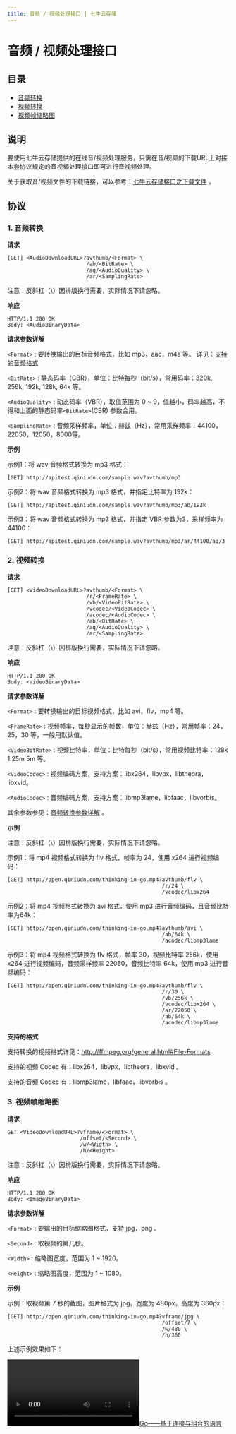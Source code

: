 ```yaml
---
title: 音频 / 视频处理接口 | 七牛云存储
---
```


# 音频 / 视频处理接口


## 目录

- [音频转换](#audio-convert)
- [视频转换](#video-convert)
- [视频帧缩略图](#video-thumbnail)


## 说明

要使用七牛云存储提供的在线音/视频处理服务，只需在音/视频的下载URL上对接本套协议规定的音视频处理接口即可进行音视频处理。

关于获取音/视频文件的下载链接，可以参考：[七牛云存储接口之下载文件](/v3/api/io/#download) 。


## 协议

<a name="audio-convert"></a>

### 1. 音频转换

**请求**

    [GET] <AudioDownloadURL>?avthumb/<Format> \
                             /ab/<BitRate> \
                             /aq/<AudioQuality> \
                             /ar/<SamplingRate>

注意：反斜杠（\）因排版换行需要，实际情况下请忽略。

**响应**

    HTTP/1.1 200 OK
    Body: <AudioBinaryData>

<a name="audio-convert-args"></a>

**请求参数详解**

`<Format>`
: 要转换输出的目标音频格式，比如 mp3，aac，m4a 等。 详见：[支持的音频格式](http://ffmpeg.org/general.html#Audio-Codecs)

`<BitRate>`
: 静态码率（CBR），单位：比特每秒（bit/s），常用码率：320k, 256k, 192k, 128k, 64k 等。

`<AudioQuality>`
: 动态码率（VBR），取值范围为 0 ~ 9，值越小，码率越高，不得和上面的静态码率`<BitRate>`(CBR) 参数合用。

`<SamplingRate>`
: 音频采样频率，单位：赫兹（Hz），常用采样频率：44100，22050，12050，8000等。

**示例**

示例1：将 wav 音频格式转换为 mp3 格式：
    
    [GET] http://apitest.qiniudn.com/sample.wav?avthumb/mp3

示例2：将 wav 音频格式转换为 mp3 格式，并指定比特率为 192k：
    
    [GET] http://apitest.qiniudn.com/sample.wav?avthumb/mp3/ab/192k

示例3：将 wav 音频格式转换为 mp3 格式，并指定 VBR 参数为3，采样频率为44100：
    
    [GET] http://apitest.qiniudn.com/sample.wav?avthumb/mp3/ar/44100/aq/3

<a name="video-convert"></a>

### 2. 视频转换

**请求**

    [GET] <VideoDownloadURL>?avthumb/<Format> \
                             /r/<FrameRate> \
                             /vb/<VideoBitRate> \
                             /vcodec/<VideoCodec> \
                             /acodec/<AudioCodec> \
                             /ab/<BitRate> \
                             /aq/<AudioQuality> \
                             /ar/<SamplingRate>

注意：反斜杠（\）因排版换行需要，实际情况下请忽略。

**响应**

    HTTP/1.1 200 OK
    Body: <VideoBinaryData>
    
**请求参数详解**

`<Format>`
: 要转换输出的目标视频格式，比如 avi，flv，mp4 等。

`<FrameRate>`
: 视频帧率，每秒显示的帧数，单位：赫兹（Hz），常用帧率：24，25，30 等，一般用默认值。

`<VideoBitRate>`
: 视频比特率，单位：比特每秒（bit/s），常用视频比特率：128k 1.25m 5m 等。

`<VideoCodec>`
: 视频编码方案，支持方案：libx264，libvpx，libtheora，libxvid。

`<AudioCodec>`
: 音频编码方案，支持方案：libmp3lame，libfaac，libvorbis。

其余参数参见：[音频转换参数详解](#audio-convert-args) 。

**示例**

注意：反斜杠（\）因排版换行需要，实际情况下请忽略。

示例1：将 mp4 视频格式转换为 flv 格式，帧率为 24，使用 x264 进行视频编码：

    [GET] http://open.qiniudn.com/thinking-in-go.mp4?avthumb/flv \
                                                     /r/24 \
                                                     /vcodec/libx264

示例2：将 mp4 视频格式转换为 avi 格式，使用 mp3 进行音频编码，且音频比特率为64k：

    [GET] http://open.qiniudn.com/thinking-in-go.mp4?avthumb/avi \
                                                     /ab/64k \
                                                     /acodec/libmp3lame

示例3：将 mp4 视频格式转换为 flv 格式，帧率 30，视频比特率 256k，使用 x264 进行视频编码，音频采样频率 22050，音频比特率 64k，使用 mp3 进行音频编码：

    [GET] http://open.qiniudn.com/thinking-in-go.mp4?avthumb/flv \
                                                     /r/30 \
                                                     /vb/256k \
                                                     /vcodec/libx264 \
                                                     /ar/22050 \
                                                     /ab/64k \
                                                     /acodec/libmp3lame

**支持的格式**

支持转换的视频格式详见：<http://ffmpeg.org/general.html#File-Formats>

支持的视频 Codec 有：libx264，libvpx，libtheora，libxvid 。

支持的音频 Codec 有：libmp3lame，libfaac，libvorbis 。


<a name="video-thumbnail"></a>

### 3. 视频帧缩略图

**请求**

    GET <VideoDownloadURL>?vframe/<Format> \
                           /offset/<Second> \
                           /w/<Width> \
                           /h/<Height>

注意：反斜杠（\）因排版换行需要，实际情况下请忽略。

**响应**

    HTTP/1.1 200 OK
    Body: <ImageBinaryData>
    
**请求参数详解**

`<Format>`
: 要输出的目标缩略图格式，支持 jpg，png 。

`<Second>`
: 取视频的第几秒。

`<Width>`
: 缩略图宽度，范围为 1 ~ 1920。

`<Height>`
: 缩略图高度，范围为 1 ~ 1080。

**示例**

示例：取视频第 7 秒的截图，图片格式为 jpg，宽度为 480px，高度为 360px：

    [GET] http://open.qiniudn.com/thinking-in-go.mp4?vframe/jpg \
                                                     /offset/7 \
                                                     /w/480 \
                                                     /h/360

上述示例效果如下：

[![Go——基于连接与组合的语言](http://open.qiniudn.com/thinking-in-go.mp4?vframe/jpg/offset/7/w/480/h/360)](http://open.qiniudn.com/thinking-in-go.mp4?vframe/jpg/offset/7/w/480/h/360)